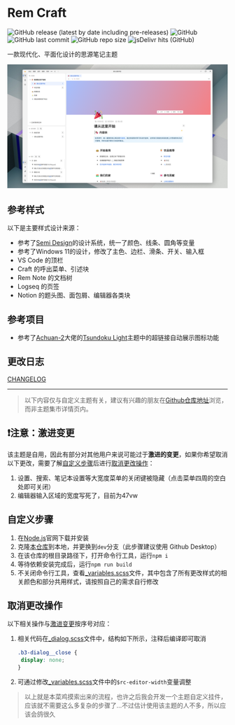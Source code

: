 # Rem Craft

![GitHub release (latest by date including pre-releases)](https://img.shields.io/github/release/zqhjl/Rem-Craft?include_prereleases)
![GitHub](https://img.shields.io/github/license/zqhjl/Rem-Craft)
![GitHub last commit](https://img.shields.io/github/last-commit/zqhjl/Rem-Craft)
![GitHub repo size](https://img.shields.io/github/repo-size/zqhjl/Rem-Craft)
![jsDelivr hits (GitHub)](https://img.shields.io/jsdelivr/gh/hy/zqhjl/Rem-Craft?label=hits)

一款现代化、平面化设计的思源笔记主题

![预览图](preview.png)

## 参考样式

以下是主要样式设计来源：

- 参考了[Semi Design](https://semi.design/zh-CN)的设计系统，统一了颜色、线条、圆角等变量
- 参考了Windows 11的设计，修改了主色、边栏、滑条、开关、输入框
- VS Code 的顶栏
- Craft 的呼出菜单、引述块
- Rem Note 的文档树
- Logseq 的页签
- Notion 的题头图、面包屑、编辑器各类块

## 参考项目

- 参考了[Achuan-2](https://github.com/Achuan-2)大佬的[Tsundoku Light](https://github.com/Achuan-2/siyuan-themes-tsundoku-light)主题中的超链接自动展示图标功能

## 更改日志

[CHANGELOG](./src/docs/CHANGELOG.md)

---

> 以下内容仅与自定义主题有关，建议有兴趣的朋友在[Github仓库地址](https://github.com/zqhjl/Rem-Craft)浏览，而非主题集市详情页内。

## ❗注意：激进变更

该主题是自用，因此有部分对其他用户来说可能过于**激进的变更**，如果你希望取消以下更改，需要了解[自定义步骤](#自定义步骤)后进行[取消更改操作](#取消更改操作)：

1. 设置、搜索、笔记本设置等大宽度菜单的关闭键被隐藏（点击菜单四周的空白处即可关闭）
2. 编辑器输入区域的宽度写死了，目前为47vw

## 自定义步骤

1. 在[Node.js](https://nodejs.org/zh-cn/)官网下载并安装
2. 克隆[本仓库](https://github.com/zqhjl/Rem-Craft)到本地，并更换到`dev`分支（此步骤建议使用 Github Desktop）
3. 在该仓库的根目录路径下，打开命令行工具，运行`npm i`
4. 等待依赖安装完成后，运行`npm run build`
5. 不关闭命令行工具，查看[_variables.scss](./src/styles/_variables.scss)文件，其中包含了所有更改样式的相关颜色和部分共用样式，请按照自己的需求自行修改

## 取消更改操作

以下相关操作与[激进变更](#注意)按序号对应：

1. 相关代码在[_dialog.scss](./src/styles/components/surface/_dialog.scss)文件中，结构如下所示，注释后编译即可取消
     ```css
    .b3-dialog__close {
      display: none;
    }
    ```
2. 可通过修改[_variables.scss](./src/styles/_variables.scss)文件中的`$rc-editor-width`变量调整

> 以上就是本菜鸡摸索出来的流程，也许之后我会开发一个主题自定义挂件，应该就不需要这么多复杂的步骤了…不过估计使用该主题的人不多，所以应该会鸽很久

